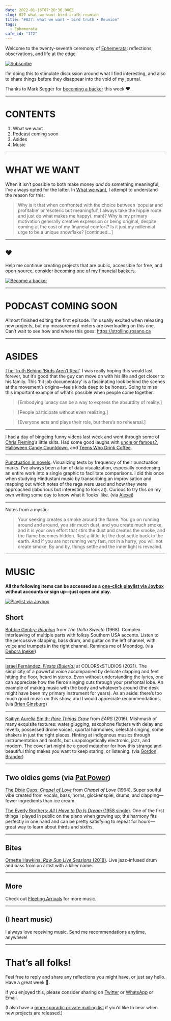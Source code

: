 ```yaml
---
date: 2022-01-16T07:20:36.000Z
slug: 027-what-we-want-bird-truth-reunion
title: "#027: what we want • bird truth • Reunion"
tags:
  - Ephemerata
cafe_id: "172"
---
```

Welcome to the twenty-seventh ceremony of [Ephemerata](https://rosano.ca/ephemerata): reflections, observations, and life at the edge.

[![Subscribe](https://static.rosano.ca/_shared/_RCSSubscribeButton.svg)](https://rosano.ca/ephemerata)

I’m doing this to stimulate discussion around what I find interesting, and also to share things before they disappear into the void of my journal.

Thanks to Mark Segger for [becoming a backer](https://rosano.ca/back) this week ❤️.

---

# CONTENTS

1. What we want
2. Podcast coming soon
3. Asides
4. Music

---

# WHAT WE WANT

When it isn’t possible to both make money _and_ do something meaningful, I’ve always opted for the latter. In [What we want](https://rosano.hmm.garden/01fsf9z4d1yq29sk00y32w1ynm), I attempt to understand the reason for this:

> Why is it that when confronted with the choice between ‘popular and profitable’ or ‘esoteric but meaningful’, I always take the hippie route and just do what makes me happy(, man)? Why is my primary motivation generally creative expression or being original, despite coming at the cost of my financial comfort? Is it just my millennial urge to be a unique snowflake? \[continued…\]

---

## ❤️

Help me continue creating projects that are public, accessible for free, and open-source, consider [becoming one of my financial backers](https://rosano.ca/back).

[![Become a backer](https://static.rosano.ca/_shared/_RCSBackButton.svg)](https://rosano.ca/back)

---

# PODCAST COMING SOON

Almost finished editing the first episode. I’m usually excited when releasing new projects, but my measurement meters are overloading on this one. Can’t wait to see how and where this goes: <https://strolling.rosano.ca>

---

# ASIDES

[The Truth Behind ‘Birds Aren’t Real’](https://m.youtube.com/watch?v=JK1dXuMEpT0). I was really hoping this would last forever, but it’s good that the guy can move on with his life and get closer to his family. This ‘hit job documentary’ is a fascinating look behind the scenes at the movement’s origins—feels kinda deep to be honest. Going to miss this important example of what’s possible when people come together.

> \[Embodying lunacy can be a way to express the absurdity of reality.\]

> \[People participate without even realizing.\]

> \[Everyone acts and plays their role, but there’s no rehearsal.\]

---

I had a day of bingeing funny videos last week and went through some of [Chris Fleming](https://twitter.com/ChrisFluming)’s little skits. Had some good laughs with [uncle or famous?](https://twitter.com/chrisfluming/status/1480950747940331525), [Halloween Candy Countdown](https://www.youtube.com/watch?v=-In-JeLuguI), and [Teens Who Drink Coffee](https://www.youtube.com/watch?v=RRiRrpd%5FVDQ).

---

[Punctuation in novels](https://scribe.rip/@neuroecology/punctuation-in-novels-8f316d542ec4). Visualizing texts by frequency of their punctuation marks. I’ve always been a fan of data visualization, especially condensing an entire work into a single graphic to facilitate comparisons. I did this once when studying Hindustani music by transcribing an improvisation and mapping out which notes of the raga were used and how they were approached (laborious but interesting to look at). Curious to try this on my own writing some day to know what it ‘looks’ like. (via [Alexei](https://twitter.com/AlexeiGalux))

---

Notes from a mystic:

> Your seeking creates a smoke around the flame. You go on running around and around, you stir much dust, and you create much smoke, and it is your own effort that stirs the dust and creates the smoke, and the flame becomes hidden. Rest a little, let the dust settle back to the earth. And if you are not running very fast, not in a hurry, you will not create smoke. By and by, things settle and the inner light is revealed.

---

# MUSIC

**All the following items can be accessed as a** [**one-click playlist via Joybox**](https://go.rosano.ca/ephemerata-027-music) **without accounts or sign up—just open and play.**

[![Playlist via Joybox](https://static.rosano.ca/joybox/_JBXPlaylistButton.svg)](https://go.rosano.ca/ephemerata-027-music)

## Short

[Bobbie Gentry: _Reunion_](https://www.youtube.com/watch?v=xBl4YQMoBKk) from _The Delta Sweete_ (1968). Complex interleaving of multiple parts with folksy Southern USA accents. Listen to the percussive clapping, bass drum, and guitar on the left channel, with voice and trumpets in the right channel. Reminds me of Moondog. (via [Debora Ipekel](https://worldwidefm.net/episode/debora-ipekel-with-poly-ritmo-28-03-19-2))

---

[Israel Fernández: _Fiesta (Bulería)_](https://www.youtube.com/watch?v=4l4fAqc7u-Y) at COLORSxSTUDIOS (2021). The simplicity of a powerful voice accompanied by delicate clapping and feet hitting the floor, heard in stereo. Even without understanding the lyrics, one can appreciate how the fierce singing cuts through your prefrontal lobe. An example of making music with the body and whatever’s around (the desk might have been my primary instrument for years). As an aside: there’s too much good music on this show, and I would appreciate recommendations. (via [Brian Ginsburg](https://brianginsburg.com))

---

[Kaitlyn Aurelia Smith: _Rare Things Grow_](https://kaitlynaureliasmith.bandcamp.com/track/rare-things-grow) from _EARS_ (2016). Mishmash of many exquisite textures: water glugging, saxophone flutters with delay and reverb, possessed drone voices, quartal harmonies, celestial singing, some shakers in just the right places. Hinting at indigenous musics through instrumentation and motifs, but unapologetically electronic, jazz, and modern. The cover art might be a good metaphor for how this strange and beautiful thing makes you want to keep staring, or listening. (via [Gordon Brander](https://subconscious.substack.com/p/winter-break-roundup))

---

## Two oldies gems (via [Pat Power](https://twitter.com/patpowerpck))

[The Dixie Cups: _Chapel of Love_](https://www.youtube.com/watch?v=GgwJYXBsc7g) from _Chapel of Love_ (1964). Super soulful vibe created from vocals, bass, horns, glockenspiel, drums, and clapping—fewer ingredients than ice cream.

[The Everly Brothers: _All I Have to Do Is Dream_ (1958 single)](https://www.youtube.com/watch?v=tbU3zdAgiX8). One of the first things I played in public on the piano when growing up; the harmony fits perfectly in one hand and can be pretty satisfying to repeat for hours—great way to learn about thirds and sixths.

---

## Bites

[Ornette Hawkins: _Raw Sun Live Sessions_ (2018)](https://soundcloud.com/ornettehawkins/raw-sun-live-sessions). Live jazz-infused drum and bass from an artist with a killer name.

---

## More

Check out [Fleeting Arrivals](https://fleetingarrivals.rosano.ca/tagged/sound) for more music.

---

## (I heart music)

I always love receiving music. Send me recommendations anytime, anywhere!

---

# That’s all folks!

Feel free to reply and share any reflections you might have, or just say hello. Have a great week 🙂.

If you enjoyed this, please consider sharing on [Twitter](https://twitter.com/intent/tweet?url=https%3A%2F%2Fcafe.rosano.ca%2Ft%2F172&text=%23Ephemerata%20027%20by%20%40rosano%3A%20what%20we%20want%20%E2%80%A2%20bird%20truth%20%E2%80%A2%20Reunion) or [WhatsApp](https://api.whatsapp.com/send?text=Ephemerata%20%23027%20by%20%40rosano%3A%20what%20we%20want%20%E2%80%A2%20bird%20truth%20%E2%80%A2%20Reunion%20https%3A%2F%2Fcafe.rosano.ca%2Ft%2F172) or Email.

(I also have a [more sporadic private mailing list](https://rosano.ca/list) if you’d like to hear when new projects are released.)
